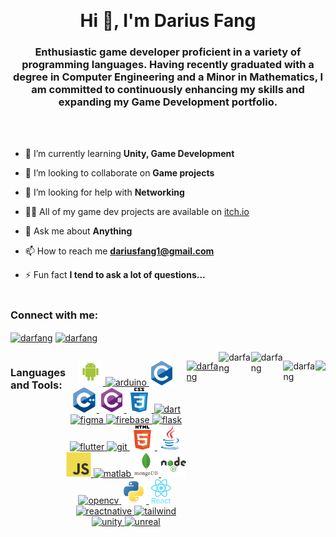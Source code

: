 <a href="https://dariusfang.com" target="blank"><img align="center" src="https://github.com/DarFang/DarFang/assets/56571687/d75a7c0a-c4a3-4e4f-993f-7a3f60081437" alt="" /></a> <!--2000x600-->

<h1 align="center">Hi 👋, I'm Darius Fang</h1>
<h3 align="center">Enthusiastic game developer proficient in a variety of programming languages. Having recently graduated with a degree in Computer Engineering and a Minor in Mathematics, I am committed to continuously enhancing my skills and expanding my Game Development portfolio.</h3>
<br/><br/>
<img align="right" alt="" width="370" src="https://dariusfang.com/assets/img/perfil.png"></img>

- 🌱 I’m currently learning **Unity, Game Development**

- 👯 I’m looking to collaborate on **Game projects**

- 🤝 I’m looking for help with **Networking**

- 👨‍💻 All of my game dev projects are available on [itch.io](https://dariusfang.itch.io/)

- 💬 Ask me about **Anything**

- 📫 How to reach me **dariusfang1@gmail.com**

- ⚡ Fun fact **I tend to ask a lot of questions...**
<br/><br/>
<h3 align="left">Connect with me:</h3>
<p align="left">
<a href="https://linkedin.com/in/darfang" target="blank"><img align="center" src="https://raw.githubusercontent.com/rahuldkjain/github-profile-readme-generator/master/src/images/icons/Social/linked-in-alt.svg" alt="darfang" height="30" width="40" /></a> 
<a href="https://dariusfang.com" target="blank"><img align="center" src="https://cdn.jsdelivr.net/npm/simple-icons@3.0.1/icons/icloud.svg" alt="darfang" height="45" width="50" /></a> 

 <div align="center" style="display: inline-flex;">
<br/><br/>
<h3 align="left">Languages and Tools:</h3>
<p align="center"> <a href="https://developer.android.com" target="_blank" rel="noreferrer"> <img src="https://raw.githubusercontent.com/devicons/devicon/master/icons/android/android-original-wordmark.svg" alt="android" width="40" height="40"/> </a> <a href="https://www.arduino.cc/" target="_blank" rel="noreferrer"> <img src="https://cdn.worldvectorlogo.com/logos/arduino-1.svg" alt="arduino" width="40" height="40"/> </a> <a href="https://www.cprogramming.com/" target="_blank" rel="noreferrer"> <img src="https://raw.githubusercontent.com/devicons/devicon/master/icons/c/c-original.svg" alt="c" width="40" height="40"/> </a> <a href="https://www.w3schools.com/cpp/" target="_blank" rel="noreferrer"> <img src="https://raw.githubusercontent.com/devicons/devicon/master/icons/cplusplus/cplusplus-original.svg" alt="cplusplus" width="40" height="40"/> </a> <a href="https://www.w3schools.com/cs/" target="_blank" rel="noreferrer"> <img src="https://raw.githubusercontent.com/devicons/devicon/master/icons/csharp/csharp-original.svg" alt="csharp" width="40" height="40"/> </a> <a href="https://www.w3schools.com/css/" target="_blank" rel="noreferrer"> <img src="https://raw.githubusercontent.com/devicons/devicon/master/icons/css3/css3-original-wordmark.svg" alt="css3" width="40" height="40"/> </a> <a href="https://dart.dev" target="_blank" rel="noreferrer"> <img src="https://www.vectorlogo.zone/logos/dartlang/dartlang-icon.svg" alt="dart" width="40" height="40"/> </a> <a href="https://www.figma.com/" target="_blank" rel="noreferrer"> <img src="https://www.vectorlogo.zone/logos/figma/figma-icon.svg" alt="figma" width="40" height="40"/> </a> <a href="https://firebase.google.com/" target="_blank" rel="noreferrer"> <img src="https://www.vectorlogo.zone/logos/firebase/firebase-icon.svg" alt="firebase" width="40" height="40"/> </a> <a href="https://flask.palletsprojects.com/" target="_blank" rel="noreferrer"> <img src="https://www.vectorlogo.zone/logos/pocoo_flask/pocoo_flask-icon.svg" alt="flask" width="40" height="40"/> </a> <a href="https://flutter.dev" target="_blank" rel="noreferrer"> <img src="https://www.vectorlogo.zone/logos/flutterio/flutterio-icon.svg" alt="flutter" width="40" height="40"/> </a> <a href="https://git-scm.com/" target="_blank" rel="noreferrer"> <img src="https://www.vectorlogo.zone/logos/git-scm/git-scm-icon.svg" alt="git" width="40" height="40"/> </a> <a href="https://www.w3.org/html/" target="_blank" rel="noreferrer"> <img src="https://raw.githubusercontent.com/devicons/devicon/master/icons/html5/html5-original-wordmark.svg" alt="html5" width="40" height="40"/> </a> <a href="https://www.java.com" target="_blank" rel="noreferrer"> <img src="https://raw.githubusercontent.com/devicons/devicon/master/icons/java/java-original.svg" alt="java" width="40" height="40"/> </a> <a href="https://developer.mozilla.org/en-US/docs/Web/JavaScript" target="_blank" rel="noreferrer"> <img src="https://raw.githubusercontent.com/devicons/devicon/master/icons/javascript/javascript-original.svg" alt="javascript" width="40" height="40"/> </a> <a href="https://www.mathworks.com/" target="_blank" rel="noreferrer"> <img src="https://upload.wikimedia.org/wikipedia/commons/2/21/Matlab_Logo.png" alt="matlab" width="40" height="40"/> </a> <a href="https://www.mongodb.com/" target="_blank" rel="noreferrer"> <img src="https://raw.githubusercontent.com/devicons/devicon/master/icons/mongodb/mongodb-original-wordmark.svg" alt="mongodb" width="40" height="40"/> </a> <a href="https://nodejs.org" target="_blank" rel="noreferrer"> <img src="https://raw.githubusercontent.com/devicons/devicon/master/icons/nodejs/nodejs-original-wordmark.svg" alt="nodejs" width="40" height="40"/> </a> <a href="https://opencv.org/" target="_blank" rel="noreferrer"> <img src="https://www.vectorlogo.zone/logos/opencv/opencv-icon.svg" alt="opencv" width="40" height="40"/> </a> <a href="https://www.python.org" target="_blank" rel="noreferrer"> <img src="https://raw.githubusercontent.com/devicons/devicon/master/icons/python/python-original.svg" alt="python" width="40" height="40"/> </a> <a href="https://reactjs.org/" target="_blank" rel="noreferrer"> <img src="https://raw.githubusercontent.com/devicons/devicon/master/icons/react/react-original-wordmark.svg" alt="react" width="40" height="40"/> </a> <a href="https://reactnative.dev/" target="_blank" rel="noreferrer"> <img src="https://reactnative.dev/img/header_logo.svg" alt="reactnative" width="40" height="40"/> </a> <a href="https://tailwindcss.com/" target="_blank" rel="noreferrer"> <img src="https://www.vectorlogo.zone/logos/tailwindcss/tailwindcss-icon.svg" alt="tailwind" width="40" height="40"/> </a> <a href="https://unity.com/" target="_blank" rel="noreferrer"> <img src="https://www.vectorlogo.zone/logos/unity3d/unity3d-icon.svg" alt="unity" width="40" height="40"/> </a> <a href="https://unrealengine.com/" target="_blank" rel="noreferrer"> <img src="https://raw.githubusercontent.com/kenangundogan/fontisto/036b7eca71aab1bef8e6a0518f7329f13ed62f6b/icons/svg/brand/unreal-engine.svg" alt="unreal" width="40" height="40"/> </a> </p>
<br/><br/>
<p align="left"> <a href="https://github.com/ryo-ma/github-profile-trophy"><img src="https://github-profile-trophy.vercel.app/?username=darfang&rank=-C,-B,-?&theme=matrix" alt="darfang" /></a> </p>
<br/><br/>
<div align="left" style="display: inline-flex;">
  <img src="https://github-readme-streak-stats.herokuapp.com?user=DarFang&theme=dark&hide_border=true" alt="darfang" width="47.05%" />
  <img src="https://github-readme-stats.vercel.app/api?username=darfang&show_icons=true&locale=en&theme=dark&hide_border=true" alt="darfang" width="44.5%" />
  <br/><br/>
  <p><img align="center" src="https://github-readme-stats.vercel.app/api/top-langs?username=darfang&show_icons=true&locale=en&layout=compact&theme=dark&hide=jupyter%20notebook&hide_border=true" alt="darfang" /></p>
</div>
<p align="center"><img src="https://capsule-render.vercel.app/api?type=waving&height=60&color=gradient&section=footer"/></p> 
